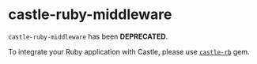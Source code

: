 # castle-ruby-middleware

`castle-ruby-middleware` has been **DEPRECATED**.

To integrate your Ruby application with Castle, please use [`castle-rb`](https://github.com/castle/castle-ruby) gem.
